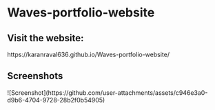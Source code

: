 <h1>Waves-portfolio-website</h1>

<h2>Visit the website:</h2>
https://karanraval636.github.io/Waves-portfolio-website/

<h2>Screenshots</h2>
![Screenshot](https://github.com/user-attachments/assets/c946e3a0-d9b6-4704-9728-28b2f0b54905)

